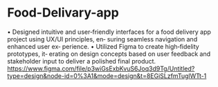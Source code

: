 # Food-Delivary-app
• Designed intuitive and user‐friendly interfaces for a food delivery app project using UX/UI principles, en‐ suring seamless navigation and enhanced user ex‐ perience. • Utilized Figma to create high‐fidelity prototypes, it‐ erating on design concepts based on user feedback and stakeholder input to deliver a polished final product.
https://www.figma.com/file/p3wiGsExbKvuS6Joq3d9Tg/Untitled?type=design&node-id=0%3A1&mode=design&t=8EGiSLzfmTuglWTt-1
